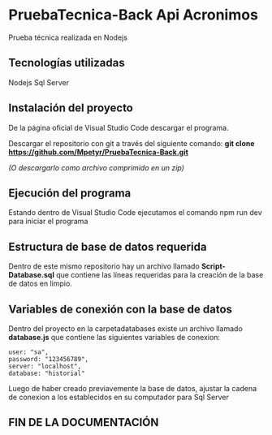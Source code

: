 # PruebaTecnica-Back Api Acronimos

Prueba técnica realizada en Nodejs

## Tecnologías utilizadas

Nodejs
Sql Server

## Instalación del proyecto

De la página oficial de Visual Studio Code descargar el programa.

Descargar el repositorio con git a través del siguiente comando:
**git clone https://github.com/Mpetyr/PruebaTecnica-Back.git**

*(O descargarlo como archivo comprimido en un zip)*

## Ejecución del programa

Estando dentro de Visual Studio Code ejecutamos el comando npm run dev para iniciar el programa

## Estructura de base de datos requerida

Dentro de este mismo repositorio hay un archivo llamado **Script-Database.sql** que contiene las líneas requeridas para la creación de la base de datos en limpio.

## Variables de conexión con la base de datos

Dentro del proyecto en la carpetadatabases existe un archivo llamado **database.js** que contiene las siguientes variables de conexion:

    user: "sa",
    password: "123456789",
    server: "localhost",
    database: "historial"
  
  Luego de haber creado previavemente la base de datos, ajustar la cadena de conexion a los establecidos en su computador para Sql Server
  
  ## FIN DE LA DOCUMENTACIÓN
